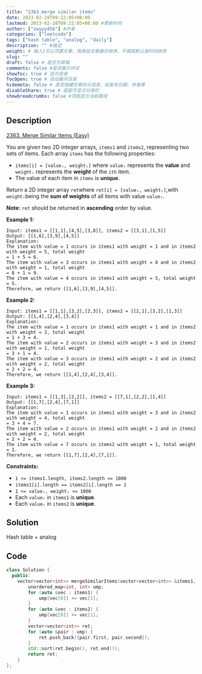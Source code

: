 ```yaml
---
title: "2363.merge similar items"
date: 2023-02-28T09:22:05+08:00
lastmod: 2023-02-28T09:22:05+08:00 #更新时间
author: ["zwyyy456"] #作者
categories: ["leetcode"]
tags: ["hash table", "analog", "daily"]
description: "" #描述
weight: # 输入1可以顶置文章，用来给文章展示排序，不填就默认按时间排序
slug: ""
draft: false # 是否为草稿
comments: false #是否展示评论
showToc: true # 显示目录
TocOpen: true # 自动展开目录
hidemeta: false # 是否隐藏文章的元信息，如发布日期、作者等
disableShare: true # 底部不显示分享栏
showbreadcrumbs: false #顶部显示当前路径
---
```

## Description
[2363. Merge Similar Items (Easy)](https://leetcode.com/problems/merge-similar-items/)

You are given two 2D integer arrays, `items1` and `items2`, representing two sets of items. Each
array `items` has the following properties:

- `items[i] = [valueᵢ, weightᵢ]` where `valueᵢ` represents the **value** and `weightᵢ` represents
the **weight** of the `ith` item.
- The value of each item in `items` is **unique**.

Return a 2D integer array `ret`where `ret[i] = [valueᵢ, weightᵢ]`,with `weightᵢ`being the **sum of
weights** of all items with value `valueᵢ`.

**Note:** `ret` should be returned in **ascending** order by value.

**Example 1:**

```
Input: items1 = [[1,1],[4,5],[3,8]], items2 = [[3,1],[1,5]]
Output: [[1,6],[3,9],[4,5]]
Explanation:
The item with value = 1 occurs in items1 with weight = 1 and in items2 with weight = 5, total weight
= 1 + 5 = 6.
The item with value = 3 occurs in items1 with weight = 8 and in items2 with weight = 1, total weight
= 8 + 1 = 9.
The item with value = 4 occurs in items1 with weight = 5, total weight = 5.
Therefore, we return [[1,6],[3,9],[4,5]].

```

**Example 2:**

```
Input: items1 = [[1,1],[3,2],[2,3]], items2 = [[2,1],[3,2],[1,3]]
Output: [[1,4],[2,4],[3,4]]
Explanation:
The item with value = 1 occurs in items1 with weight = 1 and in items2 with weight = 3, total weight
= 1 + 3 = 4.
The item with value = 2 occurs in items1 with weight = 3 and in items2 with weight = 1, total weight
= 3 + 1 = 4.
The item with value = 3 occurs in items1 with weight = 2 and in items2 with weight = 2, total weight
= 2 + 2 = 4.
Therefore, we return [[1,4],[2,4],[3,4]].
```

**Example 3:**

```
Input: items1 = [[1,3],[2,2]], items2 = [[7,1],[2,2],[1,4]]
Output: [[1,7],[2,4],[7,1]]
Explanation:
The item with value = 1 occurs in items1 with weight = 3 and in items2 with weight = 4, total weight
= 3 + 4 = 7.
The item with value = 2 occurs in items1 with weight = 2 and in items2 with weight = 2, total weight
= 2 + 2 = 4.
The item with value = 7 occurs in items2 with weight = 1, total weight = 1.
Therefore, we return [[1,7],[2,4],[7,1]].

```

**Constraints:**

- `1 <= items1.length, items2.length <= 1000`
- `items1[i].length == items2[i].length == 2`
- `1 <= valueᵢ, weightᵢ <= 1000`
- Each `valueᵢ` in `items1` is **unique**.
- Each `valueᵢ` in `items2` is **unique**.

## Solution
Hash table + analog

## Code
```cpp
class Solution {
  public:
    vector<vector<int>> mergeSimilarItems(vector<vector<int>> &items1, vector<vector<int>> &items2) {
        unordered_map<int, int> ump;
        for (auto &vec : items1) {
            ump[vec[0]] += vec[1];
        }
        for (auto &vec : items2) {
            ump[vec[0]] += vec[1];
        }
        vector<vector<int>> ret;
        for (auto &pair : ump) {
            ret.push_back({pair.first, pair.second});
        }
        std::sort(ret.begin(), ret.end());
        return ret;
    }
};
```